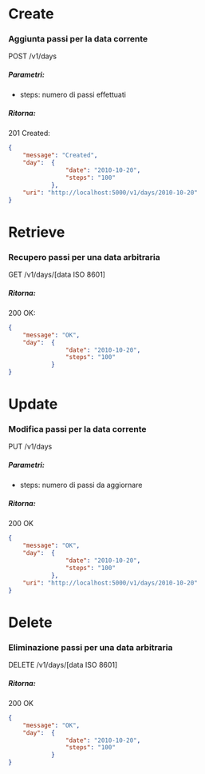# Create
### Aggiunta passi per la data corrente
POST /v1/days
##### Parametri:
* steps: numero di passi effettuati

##### Ritorna:
201 Created:
```json
{
    "message": "Created",
    "day":  {
                "date": "2010-10-20",
                "steps": "100"
            },
    "uri": "http://localhost:5000/v1/days/2010-10-20"
}
```


# Retrieve
### Recupero passi per una data arbitraria
GET /v1/days/[data ISO 8601]

##### Ritorna:
200 OK:
```json
{
    "message": "OK",
    "day":  {
                "date": "2010-10-20",
                "steps": "100"
            }
}
```

# Update
### Modifica passi per la data corrente
PUT /v1/days
##### Parametri:
* steps: numero di passi da aggiornare

##### Ritorna:
200 OK
```json
{
    "message": "OK",
    "day":  {
                "date": "2010-10-20",
                "steps": "100"
            },
    "uri": "http://localhost:5000/v1/days/2010-10-20"
}
```

# Delete
### Eliminazione passi per una data arbitraria
DELETE /v1/days/[data ISO 8601]

##### Ritorna:
200 OK
```json
{
    "message": "OK",
    "day":  {
                "date": "2010-10-20",
                "steps": "100"
            }
}
```
